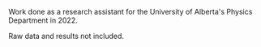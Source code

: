 Work done as a research assistant for the University of Alberta's Physics Department in 2022.

Raw data and results not included.
